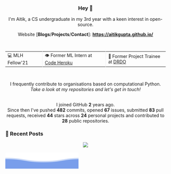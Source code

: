 <h3 align="center"> Hey 👋</h3>

<p align="center">
I'm Aitik, a CS undergraduate in my 3rd year with a keen interest in open-source.
</p>

<p align="center">
Website [<b>Blogs</b>/<b>Projects</b>/<b>Contact</b>]:
<a href="https://aitikgupta.github.io/"> <b>https://aitikgupta.github.io/</b></a>
</p>
<br>

<table align="center">
  <tr>
    <td style="border-right: 1px solid #eeeeef;"> 💻 MLH Fellow'21 </td>
    <td style="border-right: 1px solid #eeeeef;"> 👁️ Former ML Intern at <a href="https://www.mirrorar.io/">Code Heroku</a> </td>
    <td> 🐛 Former Project Trainee at <a href="https://www.drdo.gov.in/home">DRDO</a>   </td>
  </tr>
</table>
<br>

<p align="center">
I frequently contribute to organisations based on computational Python.
<br>
<i>Take a look at my repositories and let's get in touch!</i>
<br>
<br>
</p>

<p align="center">
I joined GitHub <b>2</b> years ago.<br>
Since then I've pushed <b>482</b> commits, opened <b>67</b> issues, submitted <b>83</b> pull requests, received <b>44</b> stars across <b>24</b> personal projects and contributed to <b>28</b> public repositories.
</p>

### 📕 Recent Posts
<!-- BLOG-POST-LIST:START -->
<!-- BLOG-POST-LIST:END -->

<p align="center">
<img src="https://visitor-badge.laobi.icu/badge?page_id=aitikgupta"/>       
</p>

![Aitik Gupta](./assets/bottom_header.svg)